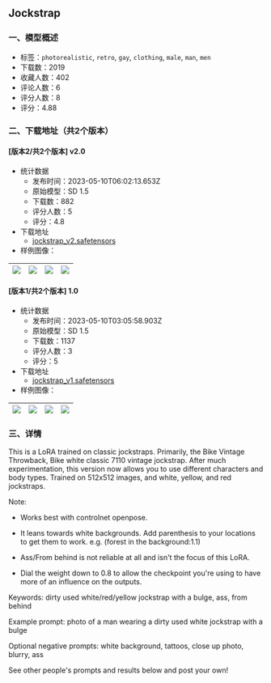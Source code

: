## Jockstrap
### 一、模型概述

- 标签：`photorealistic`, `retro`, `gay`, `clothing`, `male`, `man`, `men`
- 下载数：2019
- 收藏人数：402
- 评论人数：6
- 评分人数：8
- 评分：4.88

### 二、下载地址（共2个版本）

#### [版本2/共2个版本] v2.0

- 统计数据
  - 发布时间：2023-05-10T06:02:13.653Z
  - 原始模型：SD 1.5
  - 下载数：882
  - 评分人数：5
  - 评分：4.8
- 下载地址
  - [jockstrap_v2.safetensors](https://civitai.com/api/download/models/66806)
- 样例图像：

| <img src="https://image.civitai.com/xG1nkqKTMzGDvpLrqFT7WA/6146823e-6ef5-4ac9-b1af-7a71b94e4148/width=450/742137.jpeg" /> | <img src="https://image.civitai.com/xG1nkqKTMzGDvpLrqFT7WA/b63db4ff-4697-4b5b-af49-3dc4344dbd5b/width=450/742083.jpeg" /> | <img src="https://image.civitai.com/xG1nkqKTMzGDvpLrqFT7WA/99d7a335-b028-4083-a7e3-1a327d736d95/width=450/742065.jpeg" /> | <img src="https://image.civitai.com/xG1nkqKTMzGDvpLrqFT7WA/b0e0b082-8d58-4d2b-a6cc-ff91dec0128f/width=450/742076.jpeg" /> |
| ---- | ---- | ---- | ---- |

#### [版本1/共2个版本] 1.0

- 统计数据
  - 发布时间：2023-05-10T03:05:58.903Z
  - 原始模型：SD 1.5
  - 下载数：1137
  - 评分人数：3
  - 评分：5
- 下载地址
  - [jockstrap_v1.safetensors](https://civitai.com/api/download/models/7833)
- 样例图像：

| <img src="https://image.civitai.com/xG1nkqKTMzGDvpLrqFT7WA/e74cf213-0cc4-40f5-f1c6-9c8172bede00/width=450/73799.jpeg" /> | <img src="https://image.civitai.com/xG1nkqKTMzGDvpLrqFT7WA/2a4ce32e-bab6-4a9c-a337-7efa7c1bde00/width=450/73652.jpeg" /> | <img src="https://image.civitai.com/xG1nkqKTMzGDvpLrqFT7WA/cfc5ffec-a176-4ffe-4cb8-99dae9ca4100/width=450/73649.jpeg" /> | <img src="https://image.civitai.com/xG1nkqKTMzGDvpLrqFT7WA/3cf30e76-02d3-409a-c298-e1dc783b5d00/width=450/73656.jpeg" /> |
| ---- | ---- | ---- | ---- |


### 三、详情
<p>This is a LoRA trained on classic jockstraps. Primarily, the Bike Vintage Throwback, Bike white classic 7110 vintage jockstrap. After much experimentation, this version now allows you to use different characters and body types. Trained on 512x512 images, and white, yellow, and red jockstraps.</p><p>Note: </p><ul><li><p>Works best with controlnet openpose.</p></li><li><p>It leans towards white backgrounds. Add parenthesis to your locations to get them to work. e.g. (forest in the background:1.1)</p></li><li><p>Ass/From behind is not reliable at all and isn't the focus of this LoRA.</p></li><li><p>Dial the weight down to 0.8 to allow the checkpoint you're using to have more of an influence on the outputs.</p></li></ul><p></p><p>Keywords: dirty used white/red/yellow jockstrap with a bulge, ass, from behind</p><p>Example prompt: photo of a man wearing a dirty used white jockstrap with a bulge</p><p>Optional negative prompts: white background, tattoos, close up photo, blurry, ass</p><p></p><p>See other people's prompts and results below and post your own!</p>